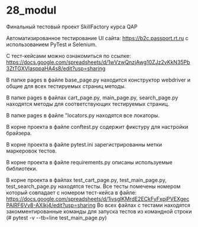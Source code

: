 # 28_modul

Финальный тестовый проект SkillFactory курса QAP

Автоматизированное тестирование UI сайта: https://b2c.passport.rt.ru с использованием PyTest и Selenium.

С тест-кейсами можно ознакомиться по ссылке: https://docs.google.com/spreadsheets/d/1wVzwQnzjAwg10ZJz2vKkN35Pb3ZtTGXVlasppaHA4s8/edit?usp=sharing







В папке pages в файле base_page.py находится конструктор webdriver и общие для всех тестируемых страниц методы.

В папке pages в файлах cart_page.py, main_page.py, search_page.py находятся методы для соответствующих тестируемых страниц.

В папке pages в файле "locators.py находятся все локаторы.

В корне проекта в файле conftest.py содержит фикстуру для настройки брайзера.

В корне проекта в файле pytest.ini зарегистрированны метки маркеровок тестов.

В корне проекта в файле requirements.py описаны используемые библиотеки.

В корне проекта в файлах test_cart_page.py, test_main_page.py, test_search_page.py находятся тесты. Все тесты помечены номером который совпадает с номером тест-кейса в файле: https://docs.google.com/spreadsheets/d/1ivsgIKMrdE2ECkFyFxpjPVEXgecPAIRF6Vv8-AXlkj4/edit?usp=sharing Во всех файлах с тестами находятся закомментированные команды для запуска тестов из командной строки (# pytest -v --tb=line test_main_page.py)
